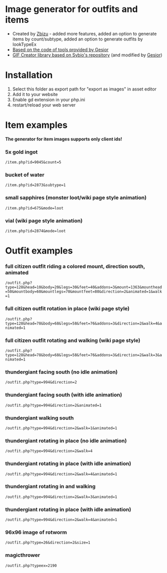 # Image generator for outfits and items
- Created by [Zbizu](https://github.com/Zbizu) - added more features, added an option to generate items by count/subtype, added an option to generate outfits by lookTypeEx
- [Based on the code of tools provided by Gesior](https://ots.me/)
- [GIF Creator library based on Sybio's repository](https://github.com/Sybio/GifCreator) (and modified by [Gesior](https://github.com/gesior))

# Installation
1. Select this folder as export path for "export as images" in asset editor
2. Add it to your website
3. Enable gd extension in your php.ini
4. restart/reload your web server

# Item examples
**The generator for item images supports only client ids!**

### 5x gold ingot
`/item.php?id=9045&count=5`

### bucket of water
`/item.php?id=2873&subtype=1`

### small sapphires (monster loot/wiki page style animation)
`/item.php?id=675&mode=loot`

### vial (wiki page style animation)
`/item.php?id=2874&mode=loot`

# Outfit examples

### full citizen outfit riding a colored mount, direction south, animated
`/outfit.php?type=128&head=10&body=20&legs=30&feet=40&addons=3&mount=1363&mounthead=50&mountbody=60&mountlegs=70&mountfeet=80&direction=2&animated=1&walk=1`

### full citizen outfit rotation in place (wiki page style)
`/outfit.php?type=128&head=78&body=68&legs=58&feet=76&addons=3&direction=2&walk=4&animated=1`

### full citizen outfit rotating and walking (wiki page style)
`/outfit.php?type=128&head=78&body=68&legs=58&feet=76&addons=3&direction=2&walk=3&animated=1`

### thundergiant facing south (no idle animation)
`/outfit.php?type=994&direction=2`

### thundergiant facing south (with idle animation)
`/outfit.php?type=994&direction=2&animated=1`

### thundergiant walking south
`/outfit.php?type=994&direction=2&walk=1&animated=1`

### thundergiant rotating in place (no idle animation)
`/outfit.php?type=994&direction=2&walk=4`

### thundergiant rotating in place (with idle animation)
`/outfit.php?type=994&direction=2&walk=4&animated=1`

### thundergiant rotating in and walking
`/outfit.php?type=994&direction=2&walk=3&animated=1`

### thundergiant rotating in place (with idle animation)
`/outfit.php?type=994&direction=2&walk=4&animated=1`

### 96x96 image of rotworm
`/outfit.php?type=26&direction=2&size=1`

### magicthrower
`/outfit.php?typeex=2190`
